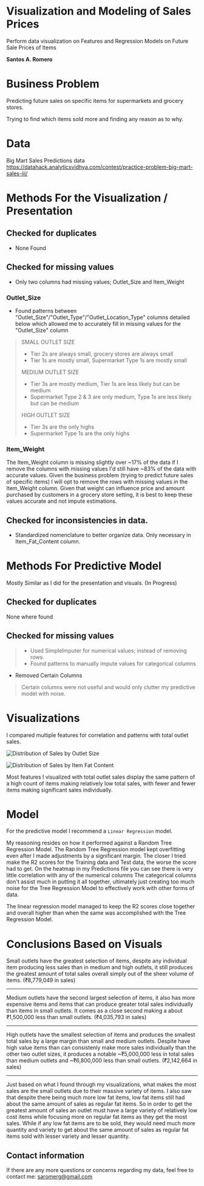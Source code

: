 # Visualization and Modeling of Sales Prices
Perform data visualization on Features and Regression Models on Future Sale Prices of Items

**Santos A. Romero**

# Business Problem
Predicting future sales on specific items for supermarkets and grocery stores.

Trying to find which items sold more and finding any reason as to why.

# Data
Big Mart Sales Predictions data
https://datahack.analyticsvidhya.com/contest/practice-problem-big-mart-sales-iii/

# Methods For the Visualization / Presentation

## Checked for duplicates
- None Found

## Checked for missing values
- Only two columns had missing values; Outlet_Size and Item_Weight

### Outlet_Size
- Found patterns between "Outlet_Size"/"Outlet_Type"/"Outlet_Location_Type" columns detailed below which allowed me to accurately fill in missing values for the "Outlet_Size" column
>SMALL OUTLET SIZE
>- Tier 2s are always small, grocery stores are always small
>- Tier 1s are mostly small, Supermarket Type 1s are mostly small
>
>MEDIUM OUTLET SIZE
>- Tier 3s are mostly medium, Tier 1s are less likely but can be medium
>- Supermarket Type 2 & 3 are only medium, Type 1s are less likely but can be medium
>
>HIGH OUTLET SIZE
>- Tier 3s are the only highs
>- Supermarket Type 1s are the only highs

### Item_Weight
The Item_Weight column is missing slightly over ~17% of the data if I remove the columns with missing values I'd still have ~83% of the data with accurate values. Given the business problem (trying to predict future sales of specific items) I will opt to remove the rows with missing values in the Item_Weight column. Given that weight can influence price and amount purchased by customers in a grocery store setting, it is best to keep these values accurate and not impute estimations.

## Checked for inconsistencies in data.
- Standardized nomenclature to better organize data. Only necessary in Item_Fat_Content column.

# Methods For Predictive Model
Mostly Similar as I did for the presentation and visuals. (In Progress)
## Checked for duplicates
 None where found

## Checked for missing values
> - Used SimpleImputer for numerical values; instead of removing rows.
> - Found patterns to manually impute values for categorical columns
- Removed Certain Columns
> Certain columns were not useful and would only clutter my predictive model with noise.


# Visualizations
I compared multiple features for correlation and patterns with total outlet sales.

![Distribution of Sales by Outlet Size](https://user-images.githubusercontent.com/112634963/199135169-b4dc908f-2737-4980-9fcb-86df17a47955.png)

![Distribution of Sales by Item Fat Content](https://user-images.githubusercontent.com/112634963/199135215-6c09dbd6-aea5-40a5-bea8-f69ae8e6f29a.png)

Most features I visualized with total outlet sales display the same pattern of a high count of items making relatively low total sales, with fewer
and fewer items making significant sales individually.


# Model
For the predictive model I recommend a `Linear Regression` model.

My reasoning resides on how it performed against a Random Tree Regression Model.
The Random Tree Regression model kept overfitting even after I made adjustments by a significant margin.
The closer I tried make the R2 scores for the Training data and Test data, the worse the score had to get.
On the heatmap in my Predictions file you can see there is very little correlation with any of the numerical columns
The categorical columns don't assist much in putting it all together, ultimately just creating too much noise for the 
Tree Regression Model to effectively work with other forms of data.

The linear regression model managed to keep the R2 scores close together and overall higher than when the same was 
accomplished with the Tree Regression Model.

# Conclusions Based on Visuals

Small outlets have the greatest selection of items, despite any individual item producing less sales than in medium and high outlets, it still produces the greatest amount of total sales overall simply out of the sheer volume of items. (₹8,779,049 in sales)

---
Medium outlets have the second largest selection of items, it also has more expensive items and items that can produce greater total sales individually than items in small outlets. It comes as a close second making a about ₹1,500,000 less than small outlets. (₹4,035,793 in sales)

---
High outlets have the smallest selection of items and produces the smallest total sales by a large margin than small and medium outlets. Despite have high value items than can consistenly make more sales individually than the other two outlet sizes, it produces a notable ~₹5,000,000 less in total sales than medium outlets and ~₹6,800,000 less than small outlets. (₹2,142,664 in sales)

---
Just based on what I found through my visualizations, what makes the most sales are the small outlets due to their massive variety of items. I also saw that despite there being much more low fat items, low fat items still had about the same amount of sales as regular fat items. So in order to get the greatest amount of sales an outlet must have a large variety of relatively low cost items while focusing more on regular fat items as they get the most sales. While if any low fat items are to be sold, they would need much more quantity and variety to get about the same amount of sales as regular fat items sold with lesser variety and lesser quantity.

## Contact information
If there are any more questions or concerns regarding my data, feel free to contact me: saromerg@gmail.com
